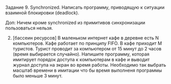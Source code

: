 Задание 9. Synchronized. Написать программу, приводящую к ситуации взаимной блокировки (deadlock).

Доп: Ничем кроме synchronized из примитивов синхронизации пользоваться нельзя.

2. [бассеин ресурсов] В маленьком интернет кафе в деревне есть N компьютеров. Кафе работает по принципу FIFO.
В кафе приходит М туристов. Турист проводит за компьютером от 15 минут до 2 часов (время выбирается случайно).
Напишите программу, которая имитирует порядок доступа к компьютерам в кафе и выводит журнал доступа на экран во время работы.
Необходимо так выбрать масштаб времени в имитации что бы время выполненя программы было меньше 3 минут.
